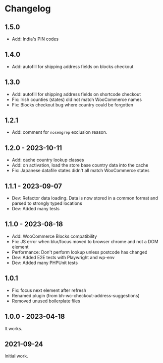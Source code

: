 # Changelog

## 1.5.0

* Add: India's PIN codes

## 1.4.0

* Add: autofill for shipping address fields on blocks checkout

## 1.3.0

* Add: autofill for shipping address fields on shortcode checkout
* Fix: Irish counties (states) did not match WooCommerce names
* Fix: Blocks checkout bug where country could be forgotten

## 1.2.1

* Add: comment for `nosemgrep` exclusion reason. 

## 1.2.0 - 2023-10-11

* Add: cache country lookup classes
* Add: on activation, load the store base country data into the cache
* Fix: Japanese datafile states didn't all match WooCommerce states

## 1.1.1 - 2023-09-07

* Dev: Refactor data loading. Data is now stored in a common format and parsed to strongly typed locations
* Dev: Added many tests

## 1.1.0 - 2023-08-18

* Add: WooCommerce Blocks compatibility
* Fix: JS error when blur/focus moved to browser chrome and not a DOM element
* Performance: Don't perform lookup unless postcode has changed
* Dev: Added E2E tests with Playwright and wp-env
* Dev: Added many PHPUnit tests

## 1.0.1

* Fix: focus next element after refresh
* Renamed plugin (from bh-wc-checkout-address-suggestions)
* Removed unused boilerplate files

## 1.0.0 - 2023-04-18

It works.

## 2021-09-24

Initial work.